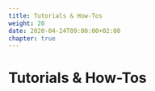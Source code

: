 ```yaml
---
title: Tutorials & How-Tos
weight: 20
date: 2020-04-24T09:00:00+02:00
chapter: true
---
```


# Tutorials & How-Tos
